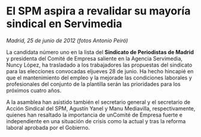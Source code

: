 # El SPM aspira a revalidar su mayoría sindical en Servimedia

*Madrid, 25 de junio de 2012 (fotos Antonio Peiró)*

La candidata número uno en la lista del **Sindicato de Periodistas de Madrid** y presidenta del Comité de Empresa saliente en la Agencia Servimedia, Nuncy López, ha trasladado a los trabajadores las propuestas del sindicato para las elecciones convocadas eljueves 28 de junio. Ha hecho hincapié en que el mantenimiento del empleo y la mejorade las condiciones laborales y profesionales del conjunto de la plantilla serán las prioridades para los próximos cuatro años.

A la asamblea han asistido también el secretario general y el secretario de Acción Sindical del SPM, Agustín Yanel y Manu Mediavilla, respectivamente, quienes han resaltado la importancia de unComité de Empresa fuerte e independiente en una situación de crisis como la actual y tras la reforma laboral aprobada por el Gobierno.
